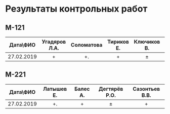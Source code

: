# Результаты контрольных работ 

## M-121
|Дата\ФИО| Угадяров Л.А. | Соломатова | Тириков Е. | Ключиков В. | Сергеев Д. | 
|:------:|:------:|:---------:|:---------:|:---------:|:-------:|
|27.02.2019| + | +. |+|±|±|

## M-221
|Дата\ФИО| Латышев Е. | Балес А. | Дегтярёв Р.О. | Сазонтьев В.В. | 
|:------:|:------:|:------:|:------:|:------:|
|27.02.2019|+.|+|±|+|
